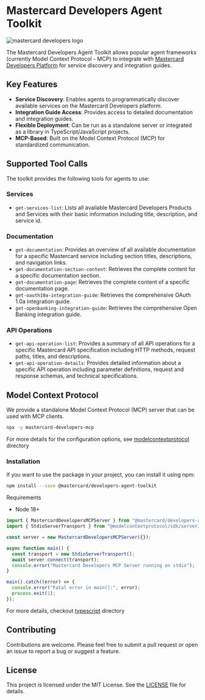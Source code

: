# Mastercard Developers Agent Toolkit

<picture>
  <source media="(prefers-color-scheme: dark)" srcset="https://developer.mastercard.com/_/_/src/global/assets/svg/mcdev-logo-dark.svg">
  <img src="https://developer.mastercard.com/_/_/src/global/assets/svg/mcdev-logo-light.svg" alt="mastercard developers logo">
</picture>

The Mastercard Developers Agent Toolkit allows popular agent frameworks (currently Model Context Protocol - MCP) to integrate with [Mastercard Developers Platform](https://developer.mastercard.com) for service discovery and integration guides.

## Key Features

* **Service Discovery**: Enables agents to programmatically discover available services on the Mastercard Developers platform.
* **Integration Guide Access**: Provides access to detailed documentation and integration guides.
* **Flexible Deployment**: Can be run as a standalone server or integrated as a library in TypeScript/JavaScript projects.
* **MCP-Based**: Built on the Model Context Protocol (MCP) for standardized communication.

## Supported Tool Calls

The toolkit provides the following tools for agents to use:

### Services

* `get-services-list`: Lists all available Mastercard Developers Products and Services with their basic information including title, description, and service id.

### Documentation

* `get-documentation`: Provides an overview of all available documentation for a specific Mastercard service including section titles, descriptions, and navigation links.
* `get-documentation-section-content`: Retrieves the complete content for a specific documentation section.
* `get-documentation-page`: Retrieves the complete content of a specific documentation page.
* `get-oauth10a-integration-guide`: Retrieves the comprehensive OAuth 1.0a integration guide.
* `get-openbanking-integration-guide`: Retrieves the comprehensive Open Banking integration guide.

### API Operations

* `get-api-operation-list`: Provides a summary of all API operations for a specific Mastercard API specification including HTTP methods, request paths, titles, and descriptions.
* `get-api-operation-details`: Provides detailed information about a specific API operation including parameter definitions, request and response schemas, and technical specifications.

## Model Context Protocol

We provide a standalone Model Context Protocol (MCP) server that can be used with MCP clients.

```bash
npx -y mastercard-developers-mcp
```

For more details for the configuration options, see [modelcontextprotocol](modelcontextprotocol/README.md) directory

### Installation

If you want to use the package in your project, you can install it using npm:

```bash
npm install --save @mastercard/developers-agent-toolkit
```

Requirements
- Node 18+

```javascript
import { MastercardDevelopersMCPServer } from "@mastercard/developers-agent-toolkit/mcp";
import { StdioServerTransport } from "@modelcontextprotocol/sdk/server/stdio.js";

const server = new MastercardDevelopersMCPServer({});

async function main() {
  const transport = new StdioServerTransport();
  await server.connect(transport);
  console.error("Mastercard Developers MCP Server running on stdio");
}

main().catch((error) => {
  console.error("Fatal error in main():", error);
  process.exit(1);
});
```

For more details, checkout [typescript](typescript/README.md) directory

## Contributing

Contributions are welcome. Please feel free to submit a pull request or open an issue to report a bug or suggest a feature.

## License

This project is licensed under the MIT License. See the [LICENSE](LICENSE) file for details.